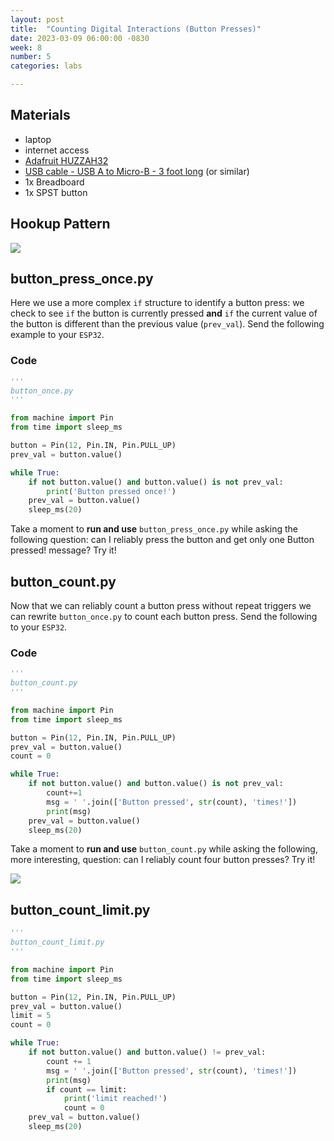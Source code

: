 ```yaml
---
layout: post
title:  "Counting Digital Interactions (Button Presses)"
date: 2023-03-09 06:00:00 -0830
week: 8
number: 5
categories: labs

---
```


## Materials

* laptop
* internet access
* [Adafruit HUZZAH32](https://www.adafruit.com/product/3591)
* [USB cable - USB A to Micro-B - 3 foot long](https://www.adafruit.com/product/592) (or similar)
* 1x Breadboard
* 1x SPST button


## Hookup Pattern

![]({{site.url}}/assets/imgs/fritzing/button.png)


## button_press_once.py

Here we use a more complex `if` structure to identify a button press: we check to see `if` the button is currently pressed **and** `if` the current value of the button is different than the previous value (`prev_val`). Send the following example to your `ESP32`.

### Code

```python
'''
button_once.py
'''

from machine import Pin
from time import sleep_ms

button = Pin(12, Pin.IN, Pin.PULL_UP)
prev_val = button.value()

while True:
    if not button.value() and button.value() is not prev_val:
        print('Button pressed once!')
    prev_val = button.value()
    sleep_ms(20)

```

Take a moment to **run and use** `button_press_once.py` while asking the following question: can I reliably press the button and get only one Button pressed! message? Try it!


## button_count.py

Now that we can reliably count a button press without repeat triggers we can rewrite `button_once.py` to count each button press. Send the following to your `ESP32`.

### Code

```python
'''
button_count.py
'''

from machine import Pin
from time import sleep_ms

button = Pin(12, Pin.IN, Pin.PULL_UP)
prev_val = button.value()
count = 0

while True:
    if not button.value() and button.value() is not prev_val:
        count+=1
        msg = ' '.join(['Button pressed', str(count), 'times!'])
        print(msg)
    prev_val = button.value()
    sleep_ms(20)

```

Take a moment to **run and use** `button_count.py` while asking the following, more interesting, question: can I reliably count four button presses? Try it!

![]({{site.url}}/assets/imgs/button_counter_working.png)


## button_count_limit.py

```python
'''
button_count_limit.py
'''

from machine import Pin
from time import sleep_ms

button = Pin(12, Pin.IN, Pin.PULL_UP)
prev_val = button.value()
limit = 5
count = 0

while True:
    if not button.value() and button.value() != prev_val:
        count += 1
        msg = ' '.join(['Button pressed', str(count), 'times!'])
        print(msg)
        if count == limit:
            print('limit reached!')
            count = 0
    prev_val = button.value()
    sleep_ms(20)

```